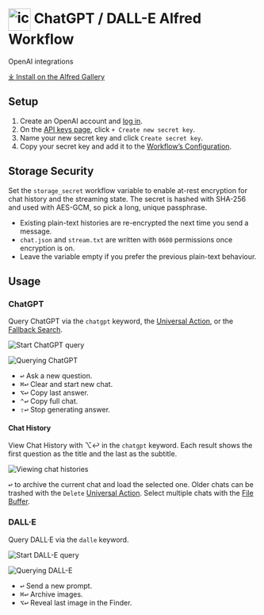 # <img src='Workflow/icon.png' width='45' align='center' alt='icon'> ChatGPT / DALL-E Alfred Workflow

OpenAI integrations

[⤓ Install on the Alfred Gallery](https://alfred.app/workflows/alfredapp/openai)

## Setup

1. Create an OpenAI account and [log in](https://platform.openai.com/login?launch).
2. On the [API keys page](https://platform.openai.com/api-keys), click `+ Create new secret key`.
3. Name your new secret key and click `Create secret key`.
4. Copy your secret key and add it to the [Workflow’s Configuration](https://www.alfredapp.com/help/workflows/user-configuration/).

## Storage Security

Set the `storage_secret` workflow variable to enable at-rest encryption for chat history and the streaming state. The secret is hashed with SHA-256 and used with AES-GCM, so pick a long, unique passphrase.

* Existing plain-text histories are re-encrypted the next time you send a message.
* `chat.json` and `stream.txt` are written with `0600` permissions once encryption is on.
* Leave the variable empty if you prefer the previous plain-text behaviour.

## Usage

### ChatGPT

Query ChatGPT via the `chatgpt` keyword, the [Universal Action](https://www.alfredapp.com/help/features/universal-actions/), or the [Fallback Search](https://www.alfredapp.com/help/features/default-results/fallback-searches/).

![Start ChatGPT query](Workflow/images/about/chatgptkeyword.png)

![Querying ChatGPT](Workflow/images/about/chatgpttextview.png)

* <kbd>↩</kbd> Ask a new question.
* <kbd>⌘</kbd><kbd>↩</kbd> Clear and start new chat.
* <kbd>⌥</kbd><kbd>↩</kbd> Copy last answer.
* <kbd>⌃</kbd><kbd>↩</kbd> Copy full chat.
* <kbd>⇧</kbd><kbd>↩</kbd> Stop generating answer.

#### Chat History

View Chat History with ⌥↩ in the `chatgpt` keyword. Each result shows the first question as the title and the last as the subtitle.

![Viewing chat histories](Workflow/images/about/chatgpthistory.png)

<kbd>↩</kbd> to archive the current chat and load the selected one. Older chats can be trashed with the `Delete` [Universal Action](https://www.alfredapp.com/help/features/universal-actions/). Select multiple chats with the [File Buffer](https://www.alfredapp.com/help/features/file-search/#file-buffer).

### DALL·E

Query DALL·E via the `dalle` keyword.

![Start DALL-E query](Workflow/images/about/dallekeyword.png)

![Querying DALL-E](Workflow/images/about/dalletextview.png)

* <kbd>↩</kbd> Send a new prompt.
* <kbd>⌘</kbd><kbd>↩</kbd> Archive images.
* <kbd>⌥</kbd><kbd>↩</kbd> Reveal last image in the Finder.
